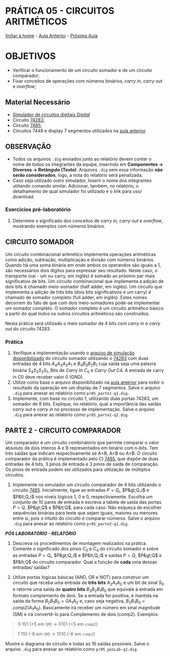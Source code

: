 <script>
  MathJax = {
    tex: {inlineMath: [['$', '$'], ['\\(', '\\)']]}
  };
  </script>
  <script id="MathJax-script" async src="https://cdn.jsdelivr.net/npm/mathjax@3/es5/tex-chtml.js"></script>
  
   <script src="https://cdn.jsdelivr.net/npm/mermaid@8.4.0/dist/mermaid.min.js"></script>
 <script>mermaid.initialize({startOnLoad:true});</script>


# PRÁTICA 05 - CIRCUITOS ARITMÉTICOS

[Voltar à home](../) - [Aula Anterior](./pr04.md) - [Próxima Aula](./pr06.md)


# OBJETIVOS
- Verificar o funcionamento de um circuito somador e de um circuito comparador;
- Fixar conceitos de operações com números binários, *carry in*, *carry out* e *overflow*;

## Material Necessário

- [Simulador de circuitos digitais *Digital*](https://github.com/marcielbp/Digital)
- Circuito [74283](https://github.com/marcielbp/Circuits/raw/master/lab/pr05/sn54ls283-sp.pdf);
- Circuito [7485](https://github.com/marcielbp/Circuits/raw/master/lab/pr05/SN74LS85.pdf);
- Circuitos 7448 e display 7 segmentos utilizados na [aula anterior](./pr04.md)

## OBSERVAÇÃO
- Todos os arquivos `.dig` enviados junto ao relatório devem conter o nome de todos os integrantes da equipe, inserindo em **Componentes -> Diversos -> Retângulo (Texto)**. Arquivos `.dig` sem essa informação **não serão considerados**, logo, a nota do relatório será penalizada.
- Caso seja utilizado outro simulador, Inserir o nome dos integrantes utiliando comando similar. Adicionar, também, no relatório, o detalhamento de qual simulador foi utilizado e o link para uso/ download.

### Exercícios pré-laboratório

1.  Determine o significado dos conceitos de *carry in,* *carry out* e *overflow*, mostrando exemplos com números binários.

## CIRCUITO SOMADOR

Um circuito combinacional aritmético implementa operações aritméticas como adição, subtração, multiplicação e divisão com números binários. Quando há uma soma binária em onde ambos os operandos são iguais a 1, são necessários dois dı́gitos para expressar seu resultado. Neste caso, o transporte (vai - um ou carry, em inglês) é somado ao próximo par mais significativo de bits. Um circuito combinacional que implementa a adição de dois bits é chamado meio-somador (half adder, em inglês). Um circuito que implementa a adição de três bits (dois bits significativos e um carry) é chamado de somador completo (full adder, em inglês). Estes nomes decorrem do fato de que com dois meio-somadores pode-se implementar um somador completo. O somador completo é um circuito aritmético básico a partir do qual todos os outros circuitos aritméticos são construı́dos.

Nesta prática será utilizado o meio somador de 4 bits com *carry in* e *carry out* do circuito 74283.

### Prática
1. Verifique a implementação usando o [arquivo de simulação disponibilizado](https://raw.githubusercontent.com/marcielbp/Circuits/master/lab/pr04/dig/pr04-1.dig)
do circuito somador utilizando o [74283](https://github.com/marcielbp/Circuits/raw/master/lab/pr05/sn54ls283-sp.pdf) com duas entradas de 4 bits $A_4A_3A_2A_1$ e $B_4B_3B_2B_1$ cuja saída seja uma palavra binária $S_4S_3S_2S_1$, Bits de *Carry In* $C_0$ e *Carry Out* C4. A entrada de carry in C0 deve receber valor 0 (GND).
2. Utilize como base o arquivo disponibilizado na [aula anterior](./pr04.md) para exibir o resultado da operação em um display de 7 segmentos. Salve o arquivo `.dig`  para anexar ao relatório como `pr05_parte1-q1.dig`.
3. Implemente, com base no circuito 1, utilizando duas portas 74283, um somador de 8 bits. Explique, no relatório, qual a importância das saídas *carry out* e *carry in* no processo de implementação. Salve o arquivo `.dig`  para anexar ao relatório como `pr05_parte1-q2.dig`.


## PARTE 2 - CIRCUITO COMPARADOR

Um comparador é um circuito combinatório que permite comparar o valor absoluto de dois inteiros A e B representados em binário com n-bits. Tem três saı́das que indicam respectivamente se A&lt;B, A=B ou A&gt;B. O circuito comparador da prática é implementado pelo CI [7485](https://github.com/marcielbp/Circuits/raw/master/lab/pr05/SN74LS85.pdf), que dispõe de duas entradas de 4 bits, 3 pinos de entrada e 3 pinos de saída de comparação. Os pinos de entrada podem ser utilizados para utilização de múltiplos circuitos.

1. Implemente no simulador um circuito comparador de 4 bits utilizando o circuito [7485](https://github.com/marcielbp/Circuits/raw/master/lab/pr05/SN74LS85.pdf). Inicialmente, ligue as entradas $P=Q_i$, $P&gt;Q_i$ e $P&lt;Q_i$ nos níveis lógicos 1, 0 e 0, respectivamente. Escolha um conjunto de 10 pares de entrada e escreva a tabela de saída das portas $P=Q$, $P&gt;Q$ e $P&lt;Q$, para cada caso. Não esqueça de escolher sequências binárias para teste que sejam iguais, maiores ou menores entre si, pois o intuito do circuito é comparar números. Salve o arquivo `.dig` para anexar ao relatório como `pr05_parte2-q1.dig`.


***PÓS LABORATÓRIO - RELATÓRIO***

1. Descreva os procedimentos de montagem realizados na prática. Comente o significado dos pinos $C_0$ e $C_4$ do circuito somador e sobre as entradas $P=Q_i$, $P&gt;Q_i$ e $P&lt;Q_i$ e saídas $P=Q$, $P&gt;Q$ e $P&lt;Q$ do circuito comparador. Qual a função de **cada** uma dessas entradas/ saídas?

2.  Utilize portas lógicas básicas (AND, OR e NOT) para construir um circuito que receba uma entrada de **três bits** $A_2A_1A_0$ e um bit de sinal $S_0$ e retorne uma saída de **quatro bits** $B_3B_2B_1B_0$ que equivale à entrada em formato complemento de dois. Se a entrada for positiva, é mantida na saída da forma $B_2B_1B_0 = 0 A_1A_0$ e, caso seja negativa, $B_2B_1B_0 = comp2(A_1A_0 )$. Basicamente irá receber um número em sinal magnitude (SM) e irá convertê-lo para Complemento de dois (comp2). Exemplos:
> 0 101 (+5 em `SM`) -> 0101 (+5 em `comp2`)
>
> 1 110 (-6 em `SM`) -> 1010 (-6 em `comp2`)

Mostre o diagrama do circuito e todas as 16 saídas possíveis. Salve o arquivo `.dig` para anexar ao relatório como `pr05_posLab-q2.dig`.


